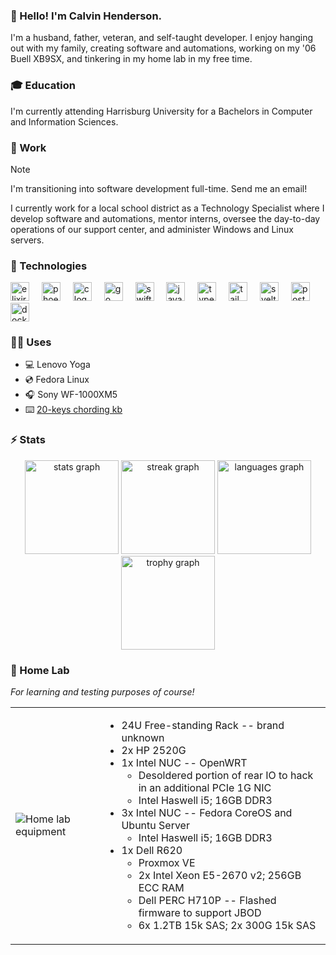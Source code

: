 ### 👋 Hello! I'm Calvin Henderson.

I'm a husband, father, veteran, and self-taught developer. I enjoy hanging out with my family, creating
software and automations, working on my '06 Buell XB9SX, and tinkering in my home lab in my free time.

### 🎓 Education

I'm currently attending Harrisburg University for a Bachelors in Computer and Information Sciences.

### 💼 Work

> [!NOTE]
> I'm transitioning into software development full-time. Send me an email!

I currently work for a local school district as a Technology Specialist where I develop software and
automations, mentor interns, oversee the day-to-day operations of our support center, and administer
Windows and Linux servers.


### 🔩 Technologies

<div align="left">
  <img src="https://cdn.jsdelivr.net/gh/devicons/devicon/icons/elixir/elixir-original.svg" height="30" alt="elixir logo"  />
  <img width="12" />
  <img src="https://cdn.jsdelivr.net/gh/devicons/devicon/icons/phoenix/phoenix-original.svg" height="30" alt="phoenix logo"  />
  <img width="12" />
  <img src="https://cdn.jsdelivr.net/gh/devicons/devicon/icons/c/c-original.svg" height="30" alt="c logo"  />
  <img width="12" />
  <img src="https://cdn.jsdelivr.net/gh/devicons/devicon/icons/go/go-original.svg" height="30" alt="go logo"  />
  <img width="12" />
  <img src="https://cdn.jsdelivr.net/gh/devicons/devicon/icons/swift/swift-original.svg" height="30" alt="swift logo"  />
  <img width="12" />
  <img src="https://cdn.jsdelivr.net/gh/devicons/devicon/icons/javascript/javascript-original.svg" height="30" alt="javascript logo"  />
  <img width="12" />
  <img src="https://cdn.jsdelivr.net/gh/devicons/devicon/icons/typescript/typescript-original.svg" height="30" alt="typescript logo"  />
  <img width="12" />
  <img src="https://skillicons.dev/icons?i=tailwind" height="30" alt="tailwindcss logo"  />
  <img width="12" />
  <img src="https://cdn.jsdelivr.net/gh/devicons/devicon/icons/svelte/svelte-original.svg" height="30" alt="svelte logo"  />
  <img width="12" />
  <img src="https://cdn.jsdelivr.net/gh/devicons/devicon/icons/postgresql/postgresql-original.svg" height="30" alt="postgresql logo"  />
  <img width="12" />
  <img src="https://cdn.jsdelivr.net/gh/devicons/devicon/icons/docker/docker-original.svg" height="30" alt="docker logo"  />
</div>


### 🧑‍💻 Uses

- 💻 Lenovo Yoga
- 💿 Fedora Linux
- 🎧 Sony WF-1000XM5
- ⌨️ [20-keys chording kb](https://github.com/calvinhenderson/grippy-20)


### ⚡ Stats

<div align="center">
  <img src="https://github-readme-stats.vercel.app/api?username=calvinhenderson&hide_title=true&hide_rank=true&show_icons=true&include_all_commits=false&count_private=true&disable_animations=false&locale=en&hide_border=true&order=1&custom_title=My%20Stats" height="150" alt="stats graph"  />
  <img src="https://streak-stats.demolab.com?user=calvinhenderson&locale=en&mode=weekly&hide_border=true&border_radius=5&order=3" height="150" alt="streak graph"  />
  <img src="https://github-readme-stats.vercel.app/api/top-langs?username=calvinhenderson&locale=en&hide_title=true&layout=compact&card_width=213&langs_count=5&hide_border=true&order=2" height="150" alt="languages graph"  />
  <img src="https://github-profile-trophy.vercel.app?username=calvinhenderson&column=6&row=1&margin-w=8&margin-h=8&no-bg=true&no-frame=true&order=4" height="150" alt="trophy graph"  />
</div>


### 🔬 Home Lab

_For learning and testing purposes of course!_
<table><tr>
  <td><img src="https://i.imgur.com/MPbFqV1m.jpeg" alt="Home lab equipment" /></td>
  <td><ul>
      <li>24U Free-standing Rack -- brand unknown</li>
      <li>2x HP 2520G</li>
      <li>1x Intel NUC -- OpenWRT<ul>
        <li>Desoldered portion of rear IO to hack in an additional PCIe 1G NIC</li>
        <li>Intel Haswell i5; 16GB DDR3</li>
      </ul></li>
      <li>3x Intel NUC -- Fedora CoreOS and Ubuntu Server<ul>
        <li>Intel Haswell i5; 16GB DDR3</li>
      </ul></li>
      <li>1x Dell R620<ul>
        <li>Proxmox VE</li>
        <li>2x Intel Xeon E5-2670 v2; 256GB ECC RAM</li>
        <li>Dell PERC H710P -- Flashed firmware to support JBOD</li>
        <li>6x 1.2TB 15k SAS; 2x 300G 15k SAS</li>
      </ul></li>
    </ul></td>
</tr></table>
